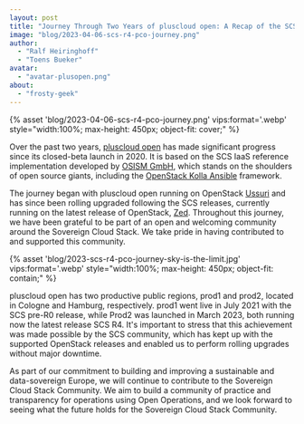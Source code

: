 ```yaml
---
layout: post
title: "Journey Through Two Years of pluscloud open: A Recap of the SCS Stack Upgrade Path"
image: "blog/2023-04-06-scs-r4-pco-journey.png"
author:
  - "Ralf Heiringhoff"
  - "Toens Bueker"
avatar:
  - "avatar-plusopen.png"
about:
  - "frosty-geek"
---
```


{% asset 'blog/2023-04-06-scs-r4-pco-journey.png' vips:format='.webp' style="width:100%; max-height: 450px; object-fit: cover;" %}

Over the past two years, [pluscloud open](https://www.plusserver.com/en/products/pluscloud-open) has made significant progress since its closed-beta launch in 2020. It is based on the SCS IaaS reference implementation developed by [OSISM GmbH](https://osism.tech), which stands on the shoulders of open source giants, including the [OpenStack Kolla Ansible](https://docs.openstack.org/kolla-ansible/latest/) framework.

The journey began with pluscloud open running on OpenStack [Ussuri](https://releases.openstack.org/ussuri/index.html) and has since been rolling upgraded following the SCS releases, currently running on the latest release of OpenStack, [Zed](https://releases.openstack.org/zed/index.html). Throughout this journey, we have been grateful to be part of an open and welcoming community around the Sovereign Cloud Stack. We take pride in having contributed to and supported this community.

{% asset 'blog/2023-scs-r4-pco-journey-sky-is-the-limit.jpg' vips:format='.webp' style="width:100%; max-height: 450px; object-fit: contain;" %}

pluscloud open has two productive public regions, prod1 and prod2, located in Cologne and Hamburg, respectively. prod1 went live in July 2021 with the SCS pre-R0 release, while Prod2 was launched in March 2023, both running now the latest release SCS R4. It's important to stress that this achievement was made possible by the SCS community, which has kept up with the supported OpenStack releases and enabled us to perform rolling upgrades without major downtime.


As part of our commitment to building and improving a sustainable and data-sovereign Europe, we will continue to contribute to the Sovereign Cloud Stack Community. We aim to build a community of practice and transparency for operations using Open Operations, and we look forward to seeing what the future holds for the Sovereign Cloud Stack Community.

